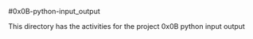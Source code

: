 #0x0B-python-input_output

This directory has the activities for the project 0x0B python input output
